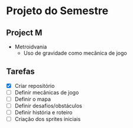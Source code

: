# Projeto do Semestre

## Project M
* Metroidvania
  * Uso de gravidade como mecânica de jogo
  
## Tarefas
- [x] Criar repositório
- [ ] Definir mecânicas de jogo
- [ ] Definir o mapa
- [ ] Definir desafios/obstáculos
- [ ] Definir história e roteiro
- [ ] Criação dos sprites iniciais
